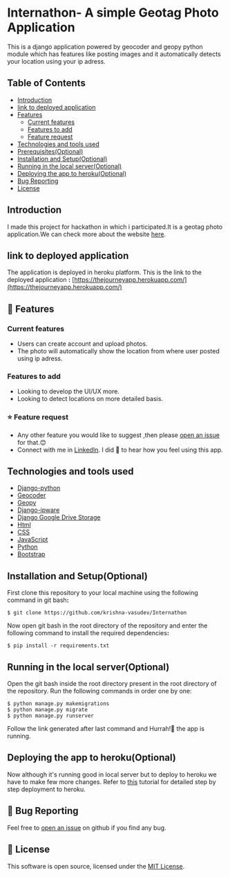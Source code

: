 # Internathon- A simple Geotag Photo Application



This is a django application powered by geocoder and geopy python module which has features like posting images and it automatically detects your location using your ip adress.

## Table of Contents
* [Introduction](#introduction)
* [link to deployed application](#link-to-deployed-application)
* [Features](#features)
  * [Current features](#current-features)
  * [Features to add](#features-to-add)
  * [Feature request](#feature-request)
* [Technologies and tools used](#technologies-and-tools-used)
* [Prerequisites(Optional)](#)
* [Installation and Setup(Optional)](#)
* [Running in the local server(Optional)](#)
* [Deploying the app to heroku(Optional)](#)
* [Bug Reporting](#)
* [License](License)


## Introduction
I made this project for hackathon in which i participated.It is a geotag photo application.We can check more about the website [here](https://thejourneyapp.herokuapp.com/).



## link to deployed application
The application is deployed in heroku platform. This is the link to the deployed application <b>:</b>
 [https://thejourneyapp.herokuapp.com/](https://thejourneyapp.herokuapp.com/)


## 🚀 Features
### Current features
* Users can create account and upload photos.
* The photo will automatically show the location from where user posted using ip adress.
### Features to add
* Looking to develop the UI/UX more.
* Looking to detect locations on more detailed basis.

### ⭐ Feature request

* Any other feature you would like to suggest ,then please [open an issue]() for that.😊
* Connect with me in [LinkedIn](www.linkedin.com/in/debraj-bhal-7597861b2). I did 💖 to hear how you feel using this app.
## Technologies and tools used
* [Django-python](https://www.djangoproject.com/)
* [Geocoder](https://pypi.org/project/geocoder/)
* [Geopy](https://pypi.org/project/geopy/)
* [Django-ipware](https://pypi.org/project/django-ipware/)
* [Django Google Drive Storage](https://github.com/torre76/django-googledrive-storage/blob/master/docs/index.rst)
* [Html](https://www.w3schools.com/html/)
* [CSS](https://www.w3schools.com/Css/)
* [JavaScript](https://www.w3schools.com/js/DEFAULT.asp)
* [Python](https://www.python.org/doc/)
* [Bootstrap](https://getbootstrap.com/)

## Installation and Setup(Optional)
First clone this repository to your local machine using the following command in git bash<b>:</b>
```
$ git clone https://github.com/krishna-vasudev/Internathon
```
Now open git bash in the root directory of the repository and enter the following command to install the required dependencies<b>:</b>
```
$ pip install -r requirements.txt
``` 


## Running in the local server(Optional)
Open the git bash inside the root directory present in the root directory of the repository.
Run the following commands in order one by one:
```
$ python manage.py makemigrations
$ python manage.py migrate
$ python manage.py runserver
```
Follow the link generated after last command and Hurrah!🎉 the app is running.

## Deploying the app to heroku(Optional)
Now although it's running good in local server but to deploy to heroku we have to make few more changes. Refer to [this](https://www.youtube.com/watch?v=UkokhawLKDU&list=WL&index=39) tutorial for detailed step by step deployment to heroku.

## 🐛 Bug Reporting
Feel free to [open an issue](https://github.com/krishna-vasudev/ChitChat/issues) on github if you find any bug.
## 📜 License
This software is open source, licensed under the [MIT License](/LICENSE).
